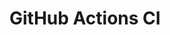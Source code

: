 # GitHub Actions CI














































































































































































































































































































































































































































































































































































































































































































































































































































































































































































































































































































































































































































































































































































































































































































































































































































































































































































































































































































































































































































































































































































































































































































































































































































































